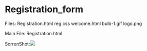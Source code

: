 # Registration_form

Files:  Registration.html
        reg.css
        welcome.html
        bulb-1.gif
        logo.png
        
Main File: Registration.html

ScrrenShot:<img src="/home/anjali/Pictures/Screenshot from 2020-08-20 16-45-54.png">

         
